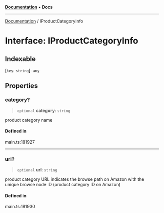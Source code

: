 [**Documentation**](../README.md) • **Docs**

***

[Documentation](../globals.md) / IProductCategoryInfo

# Interface: IProductCategoryInfo

## Indexable

 \[`key`: `string`\]: `any`

## Properties

### category?

> `optional` **category**: `string`

product category name

#### Defined in

main.ts:181927

***

### url?

> `optional` **url**: `string`

product category URL
indicates the browse path on Amazon with the unique browse node ID (product category ID on Amazon)

#### Defined in

main.ts:181930
